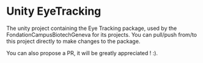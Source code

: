 # Unity EyeTracking

The unity project containing the Eye Tracking package, used by the FondationCampusBiotechGeneva for its projects.
You can pull/push from/to this project directly to make changes to the package.

You can also propose a PR, it will be greatly appreciated ! :).
